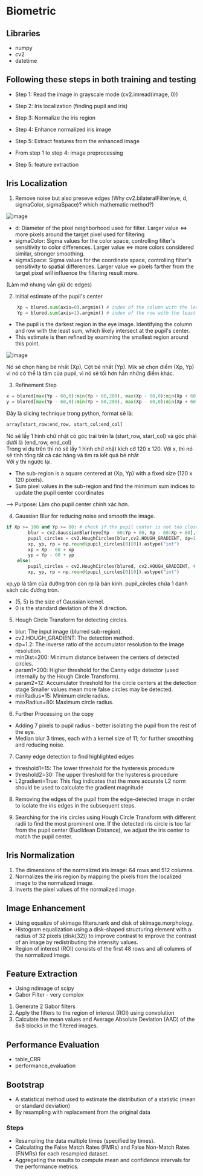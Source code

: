 # Biometric

## Libraries
* numpy
* cv2
* datetime

## Following these steps in both training and testing
* Step 1: Read the image in grayscale mode (cv2.imread(image, 0))
* Step 2: Iris localization (finding pupil and iris)
* Step 3: Normalize the iris region
* Step 4: Enhance normalized iris image
* Step 5: Extract features from the enhanced image

* From step 1 to step 4: image preprocessing
* Step 5: feature extraction

## Iris Localization
1. Remove noise but also preseve edges (Why cv2.bilateralFilter(eye, d, sigmaColor, sigmaSpace)? which mathematic method?)

![image](https://github.com/user-attachments/assets/1fcecbf9-ffe6-48fa-9033-c6b3fab19cd7)

* d: Diameter of the pixel neighborhood used for filter. Larger value <=> more pixels around the target pixel used for filtering
* sigmaColor: Sigma values for the color space, controlling filter's sensitivity to color differences. Larger value <=> more colors considered similar, stronger smoothing.
* sigmaSpace: Sigma values for the coordinate space, controlling filter's sensitivity to spatial differences. Larger value <=> pixels farther from the target pixel will influence the filtering result more.

(Làm mờ nhưng vẫn giữ đc edges)

2. Initial estimate of the pupil's center

```python
    Xp = blured.sum(axis=0).argmin() # index of the column with the least sum
    Yp = blured.sum(axis=1).argmin() # index of the row with the least sum
```
* The pupil is the darkest region in the eye image. Identifying the column and row with the least sum, which likely intersect at the pupil's center.
* This estimate is then refined by examining the smallest region around this point.

![image](https://github.com/user-attachments/assets/27348e64-54e1-46f8-b375-adee150fed29)

Nó sẽ chọn hàng bé nhất (Xp), Cột bé nhất (Yp). Mik sẽ chọn điểm (Xp, Yp) vì nó có thể là tâm của pupil, vì nó sẽ tối hơn hẳn những điểm khác.

3. Refinement Step

```python
x = blured[max(Yp - 60,0):min(Yp + 60,280), max(Xp - 60,0):min(Xp + 60,320)].sum(axis=0).argmin()
y = blured[max(Yp - 60,0):min(Yp + 60,280), max(Xp - 60,0):min(Xp + 60,320)].sum(axis=1).argmin()
```

Đây là slicing technique trong python, format sẽ là:

```python
array[start_row:end_row, start_col:end_col]
```

Nó sẽ lấy 1 hình chữ nhật có góc trái trên là (start_row, start_col) và góc phải dưới là (end_row, end_col) <br>
Trong ví dụ trên thì nó sẽ lấy 1 hình chữ nhật kích cỡ 120 x 120. Với x, thì nó sẽ tính tổng tất cả các hàng và tìm ra kết quả bé nhất <br>
Với y thì ngược lại.

* The sub-region is a square centered at (Xp, Yp) with a fixed size (120 x 120 pixels).
* Sum pixel values in the sub-region and find the minimum sum indices to update the pupil center coordinates

--> Purpose: Làm cho pupil center chính xác hơn.

4. Gaussian Blur for reducing noise and smooth the image.

```python
if Xp >= 100 and Yp >= 80: # check if the pupil center is not too close to the edge
        blur = cv2.GaussianBlur(eye[Yp - 60:Yp + 60, Xp - 60:Xp + 60],(5,5),0) #
        pupil_circles = cv2.HoughCircles(blur,cv2.HOUGH_GRADIENT, dp=1.2,minDist=200,param1=200,param2=12,minRadius=15,maxRadius=80) 
        xp, yp, rp = np.round(pupil_circles[0][0]).astype("int")
        xp = Xp - 60 + xp
        yp = Yp - 60 + yp
    else:
        pupil_circles = cv2.HoughCircles(blured, cv2.HOUGH_GRADIENT, 4, 280, minRadius = 25, maxRadius=55, param2=51)
        xp, yp, rp = np.round(pupil_circles[0][0]).astype("int")
```

xp,yp là tâm của đường tròn còn rp là bán kính. pupil_circles chứa 1 danh sách các đường tròn.

* (5, 5) is the size of Gaussian kernel.
* 0 is the standard deviation of the X direction.

5. Hough Circle Transform for detecting circles.
* blur: The input image (blurred sub-region).
* cv2.HOUGH_GRADIENT: The detection method.
* dp=1.2: The inverse ratio of the accumulator resolution to the image resolution.
* minDist=200: Minimum distance between the centers of detected circles.
* param1=200: Higher threshold for the Canny edge detector (used internally by the Hough Circle Transform).
* param2=12: Accumulator threshold for the circle centers at the detection stage Smaller values mean more false circles may be detected.
* minRadius=15: Minimum circle radius.
* maxRadius=80: Maximum circle radius.

6. Further Processing on the copy
* Adding 7 pixels to pupil radius - better isolating the pupil from the rest of the eye.
* Median blur 3 times, each with a kernel size of 11; for further smoothing and reducing noise.

7. Canny edge detection to find highlighted edges
* threshold1=15: The lower threshold for the hysteresis procedure
* threshold2=30: The upper threshold for the hysteresis procedure
* L2gradient=True: This flag indicates that the more accurate L2 norm should be used to calculate the gradient magnitude

8. Removing the edges of the pupil from the edge-detected image in order to isolate the iris edges in the subsequent steps.

9. Searching for the iris circles using Hough Circle Transform with different radii to find the most prominent one. If the detected iris circle is too far from the pupil center (Euclidean Distance), we adjust the iris center to match the pupil center.

## Iris Normalization
1. The dimensions of the normalized iris image: 64 rows and 512 columns.
2. Normalizes the iris region by mapping the pixels from the localized image to the normalized image.
3. Inverts the pixel values of the normalized image.

## Image Enhancement
* Using equalize of skimage.filters.rank and disk of skimage.morphology.
* Histogram equalization using a disk-shaped structuring element with a radius of 32 pixels (disk(32)) to improve contrast to improve the contrast of an image by redistributing the intensity values.
* Region of interest (ROI) consists of the first 48 rows and all columns of the normalized image.

## Feature Extraction
* Using ndimage of scipy
* Gabor Filter - very complex
1. Generate 2 Gabor filters
2. Apply the filters to the region of interest (ROI) using convolution
3. Calculate the mean values and Average Absolute Deviation (AAD) of the 8x8 blocks in the filtered images.

## Performance Evaluation
* table_CRR
* performance_evaluation

## Bootstrap
* A statistical method used to estimate the distribution of a statistic (mean or standard deviation) 
* By resampling with replacement from the original data
### Steps
* Resampling the data multiple times (specified by times).
* Calculating the False Match Rates (FMRs) and False Non-Match Rates (FNMRs) for each resampled dataset.
* Aggregating the results to compute mean and confidence intervals for the performance metrics.
